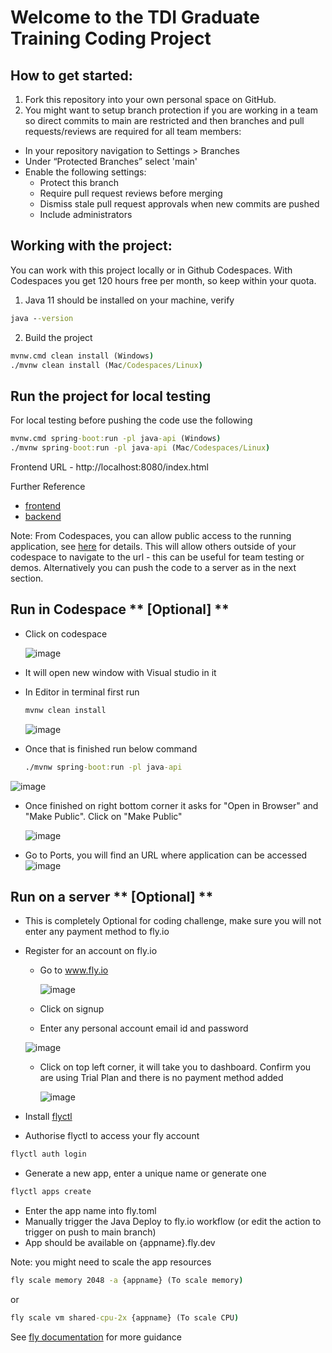 # Welcome to the TDI Graduate Training Coding Project

## How to get started:

1. Fork this repository into your own personal space on GitHub.
2. You might want to setup branch protection if you are working in a team so direct commits to main are restricted and then branches and pull requests/reviews are required for all team members:
* In your repository navigation to Settings > Branches
* Under “Protected Branches” select 'main'
* Enable the following settings:
  * Protect this branch
  * Require pull request reviews before merging
  * Dismiss stale pull request approvals when new commits are pushed
  * Include administrators

## Working with the project:

You can work with this project locally or in Github Codespaces.  With Codespaces you get 120 hours free per month, so keep within your quota.

1. Java 11 should be installed on your machine, verify

```cmd
java --version
```

2. Build the project

```cmd
mvnw.cmd clean install (Windows)
./mvnw clean install (Mac/Codespaces/Linux)
```

##  Run the project for local testing
For local testing before pushing the code use the following

```cmd
mvnw.cmd spring-boot:run -pl java-api (Windows)
./mvnw spring-boot:run -pl java-api (Mac/Codespaces/Linux)
```
Frontend URL - http://localhost:8080/index.html 

Further Reference
* [frontend](./java-api/readme.md)
* [backend](./react-app/readme.md)

Note:
From Codespaces, you can allow public access to the running application, see [here](https://docs.github.com/en/codespaces/developing-in-codespaces/forwarding-ports-in-your-codespace) for details. This will allow others outside of your codespace to navigate to the url - this can be useful for team testing or demos.  Alternatively you can push the code to a server as in the next section.

## Run in Codespace ** [Optional] **

* Click on codespace
  
  ![image](https://github.com/soumitra-soundankar/arrakis_v2/assets/36617041/5faf5ec1-ea5a-43ff-8967-874ad1763d48)

  
* It will open new window with Visual studio in it

* In Editor in terminal first run
  
  ```cmd
  mvnw clean install
  ```
  ![image](https://github.com/soumitra-soundankar/arrakis_v2/assets/36617041/d672c128-8c7a-40bd-9da0-cf96e4704b69)

  
* Once that is finished run below command
  
  ```cmd
  ./mvnw spring-boot:run -pl java-api
  ```
 ![image](https://github.com/soumitra-soundankar/arrakis_v2/assets/36617041/c3ce3825-34b7-4f52-9c03-290259b93091)


* Once finished on right bottom corner it asks for "Open in Browser" and "Make Public". Click on "Make Public"
  
  ![image](https://github.com/stream2stream/arrakis_v2/assets/36617041/b8fe7b3f-8ef9-47f0-af57-e3c03c0f4b88)
  
  
* Go to Ports, you will find an URL where application can be accessed
  ![image](https://github.com/stream2stream/arrakis_v2/assets/36617041/e9de9bdb-ae4d-4a89-a7cc-aeb80a4b486a)


## Run on a server ** [Optional] **
* This is completely Optional for coding challenge, make sure you will not enter any payment method to fly.io
* Register for an account on fly.io
  * Go to www.fly.io

    ![image](https://github.com/soumitra-soundankar/arrakis_v2/assets/36617041/6902c8dc-2ebc-4e36-940b-24910613634c)

    
  * Click on signup
  * Enter any personal account email id and password

  ![image](https://github.com/soumitra-soundankar/arrakis_v2/assets/36617041/acc2b7d8-9dce-451c-a16f-2f9c22433e5e)
  
  
  * Click on top left corner, it will take you to dashboard. Confirm you are using Trial Plan and there is no payment method added
    
    ![image](https://github.com/soumitra-soundankar/arrakis_v2/assets/36617041/a5f9bfcc-35d2-4447-b0d5-3bf2d3a09f94)
    
* Install [flyctl](https://fly.io/docs/hands-on/install-flyctl/)
  
* Authorise flyctl to access your fly account
```cmd
flyctl auth login
```
* Generate a new app, enter a unique name or generate one 
```cmd
flyctl apps create 
```
* Enter the app name into fly.toml
* Manually trigger the Java Deploy to fly.io workflow (or edit the action to trigger on push to main branch)
* App should be available on {appname}.fly.dev

Note:  you might need to scale the app resources
```cmd
fly scale memory 2048 -a {appname} (To scale memory)
```
or
```cmd
fly scale vm shared-cpu-2x {appname} (To scale CPU)
```
See [fly documentation](https://fly.io/docs/apps/scale-machine) for more guidance
